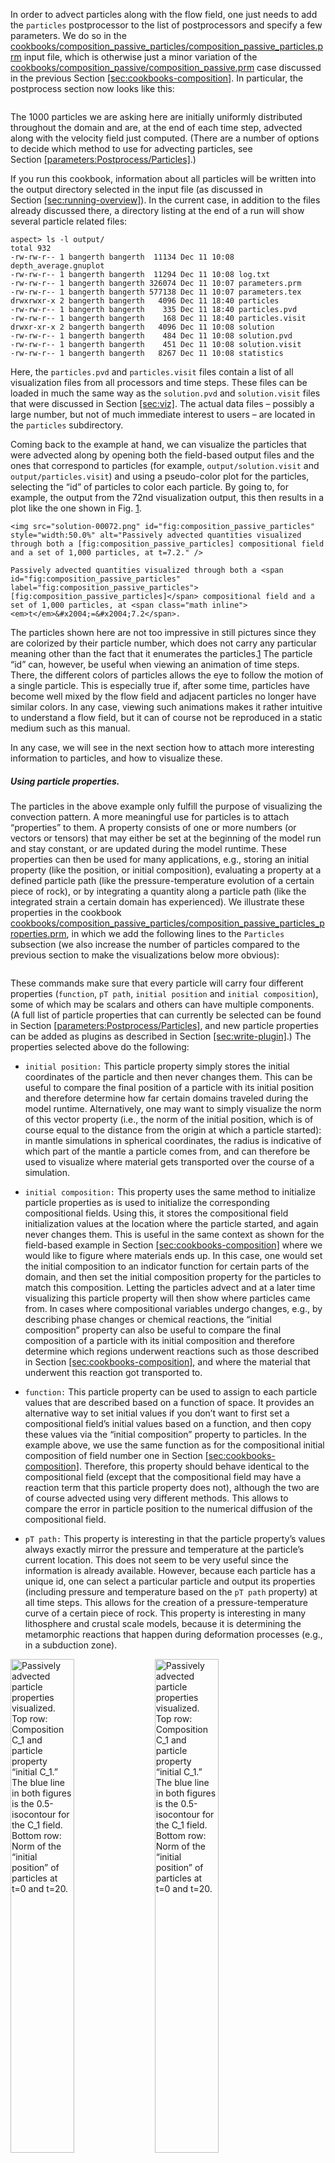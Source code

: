In order to advect particles along with the flow field, one just needs to add
the `particles` postprocessor to the list of postprocessors and specify a few
parameters. We do so in the
[cookbooks/composition_passive_particles/composition_passive_particles.prm][]
input file, which is otherwise just a minor variation of the
[cookbooks/composition_passive/composition_passive.prm][] case discussed in
the previous Section&nbsp;[\[sec:cookbooks-composition\]][1]. In particular,
the postprocess section now looks like this:

``` prmfile
```

The 1000 particles we are asking here are initially uniformly distributed
throughout the domain and are, at the end of each time step, advected along
with the velocity field just computed. (There are a number of options to
decide which method to use for advecting particles, see
Section&nbsp;[\[parameters:Postprocess/Particles\]][2].)

If you run this cookbook, information about all particles will be written into
the output directory selected in the input file (as discussed in
Section&nbsp;[\[sec:running-overview\]][3]). In the current case, in addition
to the files already discussed there, a directory listing at the end of a run
will show several particle related files:

``` ksh
aspect> ls -l output/
total 932
-rw-rw-r-- 1 bangerth bangerth  11134 Dec 11 10:08 depth_average.gnuplot
-rw-rw-r-- 1 bangerth bangerth  11294 Dec 11 10:08 log.txt
-rw-rw-r-- 1 bangerth bangerth 326074 Dec 11 10:07 parameters.prm
-rw-rw-r-- 1 bangerth bangerth 577138 Dec 11 10:07 parameters.tex
drwxrwxr-x 2 bangerth bangerth   4096 Dec 11 18:40 particles
-rw-rw-r-- 1 bangerth bangerth    335 Dec 11 18:40 particles.pvd
-rw-rw-r-- 1 bangerth bangerth    168 Dec 11 18:40 particles.visit
drwxr-xr-x 2 bangerth bangerth   4096 Dec 11 10:08 solution
-rw-rw-r-- 1 bangerth bangerth    484 Dec 11 10:08 solution.pvd
-rw-rw-r-- 1 bangerth bangerth    451 Dec 11 10:08 solution.visit
-rw-rw-r-- 1 bangerth bangerth   8267 Dec 11 10:08 statistics
```

Here, the `particles.pvd` and `particles.visit` files contain a list of all
visualization files from all processors and time steps. These files can be
loaded in much the same way as the `solution.pvd` and `solution.visit` files
that were discussed in Section&nbsp;[\[sec:viz\]][4]. The actual data files
&ndash; possibly a large number, but not of much immediate interest to users
&ndash; are located in the `particles` subdirectory.

Coming back to the example at hand, we can visualize the particles that were
advected along by opening both the field-based output files and the ones that
correspond to particles (for example, `output/solution.visit` and
`output/particles.visit`) and using a pseudo-color plot for the particles,
selecting the &ldquo;id&rdquo; of particles to color each particle. By going
to, for example, the output from the 72nd visualization output, this then
results in a plot like the one shown in Fig.&nbsp;[1][].

```{figure-md}
<img src="solution-00072.png" id="fig:composition_passive_particles" style="width:50.0%" alt="Passively advected quantities visualized through both a [fig:composition_passive_particles] compositional field and a set of 1,000 particles, at t=7.2." />

Passively advected quantities visualized through both a <span id="fig:composition_passive_particles" label="fig:composition_passive_particles">[fig:composition_passive_particles]</span> compositional field and a set of 1,000 particles, at <span class="math inline"><em>t</em>&#x2004;=&#x2004;7.2</span>.
```

The particles shown here are not too impressive in still pictures since they
are colorized by their particle number, which does not carry any particular
meaning other than the fact that it enumerates the particles.[1] The particle
&ldquo;id&rdquo; can, however, be useful when viewing an animation of time
steps. There, the different colors of particles allows the eye to follow the
motion of a single particle. This is especially true if, after some time,
particles have become well mixed by the flow field and adjacent particles no
longer have similar colors. In any case, viewing such animations makes it
rather intuitive to understand a flow field, but it can of course not be
reproduced in a static medium such as this manual.

In any case, we will see in the next section how to attach more interesting
information to particles, and how to visualize these.

##### Using particle properties.

The particles in the above example only fulfill the purpose of visualizing the
convection pattern. A more meaningful use for particles is to attach
&ldquo;properties&rdquo; to them. A property consists of one or more numbers
(or vectors or tensors) that may either be set at the beginning of the model
run and stay constant, or are updated during the model runtime. These
properties can then be used for many applications, e.g., storing an initial
property (like the position, or initial composition), evaluating a property at
a defined particle path (like the pressure-temperature evolution of a certain
piece of rock), or by integrating a quantity along a particle path (like the
integrated strain a certain domain has experienced). We illustrate these
properties in the cookbook
[cookbooks/composition_passive_particles/composition_passive_particles_properties.prm][],
in which we add the following lines to the `Particles` subsection (we also
increase the number of particles compared to the previous section to make the
visualizations below more obvious):

``` prmfile
```

These commands make sure that every particle will carry four different
properties (`function`, `pT path`, `initial position` and
`initial composition`), some of which may be scalars and others can have
multiple components. (A full list of particle properties that can currently be
selected can be found in
Section&nbsp;[\[parameters:Postprocess/Particles\]][2], and new particle
properties can be added as plugins as described in
Section&nbsp;[\[sec:write-plugin\]][5].) The properties selected above do the
following:

-   `initial position:` This particle property simply stores the initial
    coordinates of the particle and then never changes them. This can be
    useful to compare the final position of a particle with its initial
    position and therefore determine how far certain domains traveled during
    the model runtime. Alternatively, one may want to simply visualize the
    norm of this vector property (i.e., the norm of the initial position,
    which is of course equal to the distance from the origin at which a
    particle started): in mantle simulations in spherical coordinates, the
    radius is indicative of which part of the mantle a particle comes from,
    and can therefore be used to visualize where material gets transported
    over the course of a simulation.

-   `initial composition:` This property uses the same method to initialize
    particle properties as is used to initialize the corresponding
    compositional fields. Using this, it stores the compositional field
    initialization values at the location where the particle started, and
    again never changes them. This is useful in the same context as shown for
    the field-based example in Section&nbsp;[\[sec:cookbooks-composition\]][1]
    where we would like to figure where materials ends up. In this case, one
    would set the initial composition to an indicator function for certain
    parts of the domain, and then set the initial composition property for the
    particles to match this composition. Letting the particles advect and at a
    later time visualizing this particle property will then show where
    particles came from. In cases where compositional variables undergo
    changes, e.g., by describing phase changes or chemical reactions, the
    &ldquo;initial composition&rdquo; property can also be useful to compare
    the final composition of a particle with its initial composition and
    therefore determine which regions underwent reactions such as those
    described in Section&nbsp;[\[sec:cookbooks-composition\]][1], and where
    the material that underwent this reaction got transported to.

-   `function:` This particle property can be used to assign to each particle
    values that are described based on a function of space. It provides an
    alternative way to set initial values if you don&rsquo;t want to first set
    a compositional field&rsquo;s initial values based on a function, and then
    copy these values via the &ldquo;initial composition&rdquo; property to
    particles. In the example above, we use the same function as for the
    compositional initial composition of field number one in
    Section&nbsp;[\[sec:cookbooks-composition\]][1]. Therefore, this property
    should behave identical to the compositional field (except that the
    compositional field may have a reaction term that this particle property
    does not), although the two are of course advected using very different
    methods. This allows to compare the error in particle position to the
    numerical diffusion of the compositional field.

-   `pT path:` This property is interesting in that the particle
    property&rsquo;s values always exactly mirror the pressure and temperature
    at the particle&rsquo;s current location. This does not seem to be very
    useful since the information is already available. However, because each
    particle has a unique id, one can select a particular particle and output
    its properties (including pressure and temperature based on the `pT path`
    property) at all time steps. This allows for the creation of a
    pressure-temperature curve of a certain piece of rock. This property is
    interesting in many lithosphere and crustal scale models, because it is
    determining the metamorphic reactions that happen during deformation
    processes (e.g., in a subduction zone).

<img src="composition-C1.png" title="fig:" id="fig:composition_passive_particles_properties" style="width:45.0%" alt="Passively advected particle properties visualized. Top row: Composition C_1 and particle property &#x201C;initial C_1.&#x201D; The blue line in both figures is the 0.5-isocontour for the C_1 field. Bottom row: Norm of the &#x201C;initial position&#x201D; of particles at t=0 and t=20." />
<img src="particles-C1.png" title="fig:" id="fig:composition_passive_particles_properties" style="width:45.0%" alt="Passively advected particle properties visualized. Top row: Composition C_1 and particle property &#x201C;initial C_1.&#x201D; The blue line in both figures is the 0.5-isocontour for the C_1 field. Bottom row: Norm of the &#x201C;initial position&#x201D; of particles at t=0 and t=20." />
<img src="initial-position-00000.png" title="fig:" id="fig:composition_passive_particles_properties" style="width:45.0%" alt="Passively advected particle properties visualized. Top row: Composition C_1 and particle property &#x201C;initial C_1.&#x201D; The blue line in both figures is the 0.5-isocontour for the C_1 field. Bottom row: Norm of the &#x201C;initial position&#x201D; of particles at t=0 and t=20." />
<img src="initial-position-00199.png" title="fig:" id="fig:composition_passive_particles_properties" style="width:45.0%" alt="Passively advected particle properties visualized. Top row: Composition C_1 and particle property &#x201C;initial C_1.&#x201D; The blue line in both figures is the 0.5-isocontour for the C_1 field. Bottom row: Norm of the &#x201C;initial position&#x201D; of particles at t=0 and t=20." />

The results of all of these properties can of course be visualized.
Fig.&nbsp;[5][] shows some of the pictures one can create with particles. The
top row shows both the composition field $C_1$ (along with the mesh on which
it is defined) and the corresponding &ldquo;initial $C_1$&rdquo; particle
property, at $t=7.2$. Because the compositional field does not undergo any
reactions, it should of course simply be the initial composition advected
along with the flow field, and therefore equal the values of the corresponding
particle property. However, field-based compositions suffer from diffusion. On
the other hand, the amount of diffusion can easily be decreased by mesh
refinement.

The bottom of the figure shows the norm of the &ldquo;initial position&rdquo;
property at the initial time and at time $t=20$. These images therefore show
how far from the origin each of the particles shown was at the initial time.

[1] Particles are enumerated in a way so that first the first processor in a
parallel computations numbers all of the particles on its first cell, then its
second cell, and so on; then the second processor does the same with particles
in the order of the cells it owns; etc. Thus, the &ldquo;id&rdquo; shown in
the picture is not just a random number, but rather shows the order of cells
and how they belonged to the processors that participated in the computation
at the time when particles were created. After some time, particles may of
course have become well mixed. In any case, this ordering is of no real
practical use.

  [cookbooks/composition_passive_particles/composition_passive_particles.prm]:
    cookbooks/composition_passive_particles/composition_passive_particles.prm
  [cookbooks/composition_passive/composition_passive.prm]: cookbooks/composition_passive/composition_passive.prm
  [1]: #sec:cookbooks-composition
  [2]: #parameters:Postprocess/Particles
  [3]: #sec:running-overview
  [4]: #sec:viz
  [1]: #fig:composition_passive_particles
  [cookbooks/composition_passive_particles/composition_passive_particles_properties.prm]:
    cookbooks/composition_passive_particles/composition_passive_particles_properties.prm
  [5]: #sec:write-plugin
  [5]: #fig:composition_passive_particles_properties
